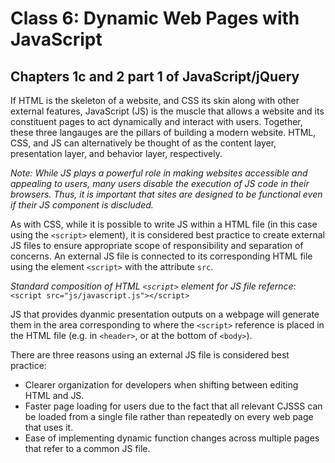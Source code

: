 # Class 6: Dynamic Web Pages with JavaScript

## Chapters 1c and 2 part 1 of JavaScript/jQuery

If HTML is the skeleton of a website, and CSS its skin along with other external features, JavaScript (JS) is the muscle that allows a website and its constituent pages to act dynamically and interact with users. Together, these three langauges are the pillars of building a modern website. HTML, CSS, and JS can alternatively be thought of as the content layer, presentation layer, and behavior layer, respectively.

_Note: While JS plays a powerful role in making websites accessible and appealing to users, many users disable the execution of JS code in their browsers. Thus, it is important that sites are designed to be functional even if their JS component is discluded._

As with CSS, while it is possible to write JS within a HTML file (in this case using the `<script>` element), it is considered best practice to create external JS files to ensure appropriate scope of responsibility and separation of concerns. An external JS file is connected to its corresponding HTML file using the element `<script>` with the attribute `src`.

_Standard composition of HTML `<script>` element for JS file refernce:_
`<script src="js/javascript.js"></script>`

JS that provides dyanmic presentation outputs on a webpage will generate them in the area corresponding to where the `<script>` reference is placed in the HTML file (e.g. in `<header>`, or at the bottom of `<body>`).

There are three reasons using an external JS file is considered best practice:

- Clearer organization for developers when shifting between editing HTML and JS.
- Faster page loading for users due to the fact that all relevant CJSSS can be loaded from a single file rather than repeatedly on every web page that uses it.
- Ease of implementing dynamic function changes across multiple pages that refer to a common JS file.
